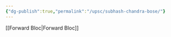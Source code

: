 ```yaml
---
{"dg-publish":true,"permalink":"/upsc/subhash-chandra-bose/"}
---
```


[[Forward Bloc\|Forward Bloc]] 